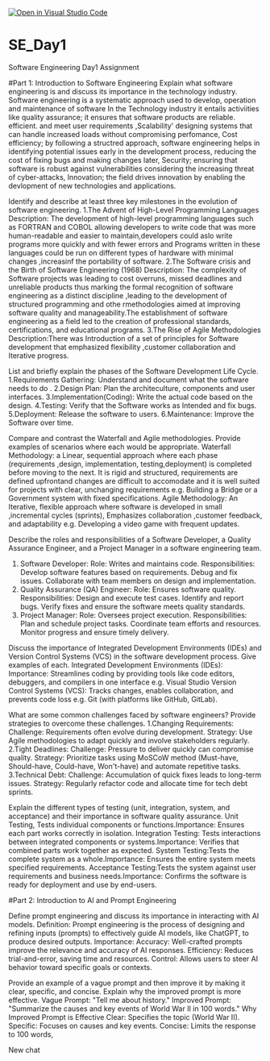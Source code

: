 [![Open in Visual Studio Code](https://classroom.github.com/assets/open-in-vscode-2e0aaae1b6195c2367325f4f02e2d04e9abb55f0b24a779b69b11b9e10269abc.svg)](https://classroom.github.com/online_ide?assignment_repo_id=18517805&assignment_repo_type=AssignmentRepo)
# SE_Day1
Software Engineering Day1 Assignment

#Part 1: Introduction to Software Engineering
Explain what software engineering is and discuss its importance in the technology industry.
Software engineering is a systematic approach used to develop, operation and maintenance of software
In the Technology industry it entails activiities like quality assurance; it ensures that software products are reliable. efficient. and meet user requirements ,Scalability' designing systems that can handle increased loads without compromising perfomance, Cost efficiency; by following a structred approach, software engineering helps in identifying potential issues early in the development process, reducing the cost of fixing bugs and making changes later, Security; ensuring that software is robust against vulnerabilities considering the increasing threat of cyber-attacks, Innovation; the field drives innovation by enabling the devlopment of new technologies and applications.

Identify and describe at least three key milestones in the evolution of software engineering.
1.The Advent of High-Level Programming Languages
Description: The development of high-level programming languages such as FORTRAN and COBOL allowing developers to write code that was more human-readable and easier to maintain,developers could aslo write programs more quickly and with fewer errors and Programs written in these languages could be run on different types of hardware with minimal changes ,increasinf the portability of software.
2.The Software crisis and the Birth of Software Engineering (1968)
Description: The complexity of Software projects was leading to cost overruns, missed deadlines and unreliable products thus marking the formal recognition of software engineering as a distinct discipline ,leading to the development of structured programming and othe rmethodologies aimed at improving software quality and manageability.The establishment of software engineering as a field led to the creation of professional standards, certifications, and educational programs. 
3.The Rise of Agile Methodologies
Description:There was Introduction of a set of principles for Software development that emphasized flexibility ,customer collaboration and Iterative progress.

List and briefly explain the phases of the Software Development Life Cycle.
1.Requirements Gathering: Understand and document what the software needs to do .
2.Design Plan: Plan the architeculture, components and user interfaces.
3.Implementation(Coding): Write the actual code based on the design.
4.Testing: Verify that the Software works as Intended and fix bugs.
5.Deployment: Release the software to users.
6.Maintenance: Improve the Software over time.

Compare and contrast the Waterfall and Agile methodologies. Provide examples of scenarios where each would be appropriate.
Waterfall Methodology: a Linear, sequential approach where each phase (requirements ,design, implementation, testing,deployment) is completed before moving to the next. It is rigid and structured, requirements are defined upfrontand changes are difficult to accomodate and it is well suited for projects with clear, unchanging requirements e.g. Building a Bridge or a Government system with fixed specifications.
Agile Methodology: An Iterative, flexible approach where software is developed in small ,incremental cycles (sprints), Emphasizes collaboration ,customer feedback, and adaptability e.g. Developing a video game with frequent updates.

Describe the roles and responsibilities of a Software Developer, a Quality Assurance Engineer, and a Project Manager in a software engineering team.
 1. Software Developer:
Role: Writes and maintains code.
Responsibilities:
Develop software features based on requirements.
Debug and fix issues.
Collaborate with team members on design and implementation.
 2. Quality Assurance (QA) Engineer:
Role: Ensures software quality.
Responsibilities:
Design and execute test cases.
Identify and report bugs.
Verify fixes and ensure the software meets quality standards.
3. Project Manager:
Role: Oversees project execution.
Responsibilities:
Plan and schedule project tasks.
Coordinate team efforts and resources.
Monitor progress and ensure timely delivery.

Discuss the importance of Integrated Development Environments (IDEs) and Version Control Systems (VCS) in the software development process. Give examples of each.
Integrated Development Environments (IDEs): Importance: Streamlines coding by providing tools like code editors, debuggers, and compilers in one interface e.g. Visual Studio
Version Control Systems (VCS): Tracks changes, enables collaboration, and prevents code loss e.g. Git (with platforms like GitHub, GitLab).

What are some common challenges faced by software engineers? Provide strategies to overcome these challenges.
1.Changing Requirements:
 Challenge: Requirements often evolve during development.
 Strategy: Use Agile methodologies to adapt quickly and involve stakeholders regularly.
2.Tight Deadlines:
Challenge: Pressure to deliver quickly can compromise quality.
Strategy: Prioritize tasks using MoSCoW method (Must-have, Should-have, Could-have, Won't-have) and automate repetitive tasks.
3.Technical Debt:
Challenge: Accumulation of quick fixes leads to long-term issues.
Strategy: Regularly refactor code and allocate time for tech debt sprints.

Explain the different types of testing (unit, integration, system, and acceptance) and their importance in software quality assurance.
    Unit Testing, Tests individual components or functions.Importance: Ensures each part works correctly in isolation.
    Integration Testing: Tests interactions between integrated components or systems.Importance: Verifies that combined parts work together as expected.
    System Testing:Tests the complete system as a whole.Importance: Ensures the entire system meets specified requirements.
    Acceptance Testing:Tests the system against user requirements and business needs.Importance: Confirms the software is ready for deployment and use by end-users.

#Part 2: Introduction to AI and Prompt Engineering


Define prompt engineering and discuss its importance in interacting with AI models.
Definition: Prompt engineering is the process of designing and refining inputs (prompts) to effectively guide AI models, like ChatGPT, to produce desired outputs.
Importance:
Accuracy: Well-crafted prompts improve the relevance and accuracy of AI responses.
Efficiency: Reduces trial-and-error, saving time and resources.
Control: Allows users to steer AI behavior toward specific goals or contexts.


Provide an example of a vague prompt and then improve it by making it clear, specific, and concise. Explain why the improved prompt is more effective.
Vague Prompt: "Tell me about history."
Improved Prompt: "Summarize the causes and key events of World War II in 100 words."
Why Improved Prompt is Effective
 Clear: Specifies the topic (World War II).
 Specific: Focuses on causes and key events.
 Concise: Limits the response to 100 words,

New chat
